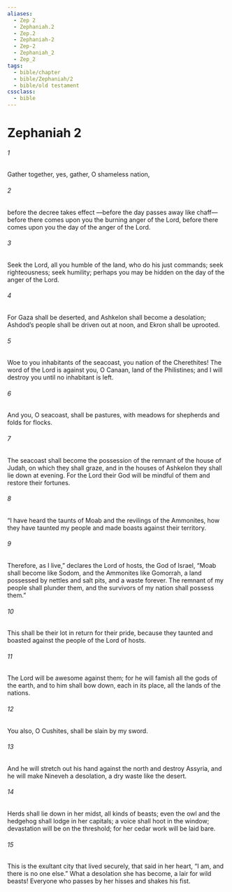 ```yaml
---
aliases:
  - Zep 2
  - Zephaniah.2
  - Zep.2
  - Zephaniah-2
  - Zep-2
  - Zephaniah_2
  - Zep_2
tags:
  - bible/chapter
  - bible/Zephaniah/2
  - bible/old testament
cssclass:
  - bible
---
```


# Zephaniah 2

###### 1
Gather together, yes, gather, O shameless nation,
###### 2
before the decree takes effect —before the day passes away like chaff— before there comes upon you the burning anger of the Lord, before there comes upon you the day of the anger of the Lord.
###### 3
Seek the Lord, all you humble of the land, who do his just commands; seek righteousness; seek humility; perhaps you may be hidden on the day of the anger of the Lord.
###### 4
For Gaza shall be deserted, and Ashkelon shall become a desolation; Ashdod’s people shall be driven out at noon, and Ekron shall be uprooted.
###### 5
Woe to you inhabitants of the seacoast, you nation of the Cherethites! The word of the Lord is against you, O Canaan, land of the Philistines; and I will destroy you until no inhabitant is left.
###### 6
And you, O seacoast, shall be pastures, with meadows for shepherds and folds for flocks.
###### 7
The seacoast shall become the possession of the remnant of the house of Judah, on which they shall graze, and in the houses of Ashkelon they shall lie down at evening. For the Lord their God will be mindful of them and restore their fortunes.
###### 8
“I have heard the taunts of Moab and the revilings of the Ammonites, how they have taunted my people and made boasts against their territory.
###### 9
Therefore, as I live,” declares the Lord of hosts, the God of Israel, “Moab shall become like Sodom, and the Ammonites like Gomorrah, a land possessed by nettles and salt pits, and a waste forever. The remnant of my people shall plunder them, and the survivors of my nation shall possess them.”
###### 10
This shall be their lot in return for their pride, because they taunted and boasted against the people of the Lord of hosts.
###### 11
The Lord will be awesome against them; for he will famish all the gods of the earth, and to him shall bow down, each in its place, all the lands of the nations.
###### 12
You also, O Cushites, shall be slain by my sword.
###### 13
And he will stretch out his hand against the north and destroy Assyria, and he will make Nineveh a desolation, a dry waste like the desert.
###### 14
Herds shall lie down in her midst, all kinds of beasts; even the owl and the hedgehog shall lodge in her capitals; a voice shall hoot in the window; devastation will be on the threshold; for her cedar work will be laid bare.
###### 15
This is the exultant city that lived securely, that said in her heart, “I am, and there is no one else.” What a desolation she has become, a lair for wild beasts! Everyone who passes by her hisses and shakes his fist.


